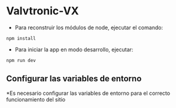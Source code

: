 # Valvtronic-VX 

* Para reconstruir los módulos de node, ejecutar el comando:
```
npm install
```

* Para iniciar la app en modo desarrollo, ejecutar:
```
npm run dev
```


## Configurar las variables de entorno
*Es necesario configurar las variables de entorno para el correcto funcionamiento del sitio